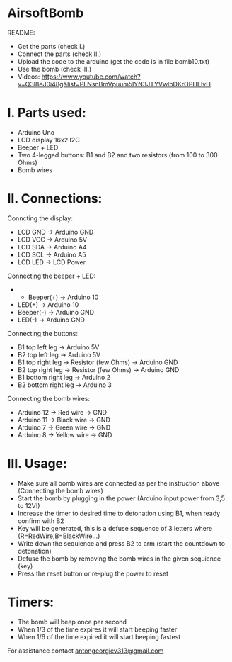 # AirsoftBomb


README:
- Get the parts (check I.)
- Connect the parts (check II.)
- Upload the code to the arduino (get the code is in file bomb10.txt)
- Use the bomb (check III.)
- Videos: https://www.youtube.com/watch?v=Q3l8eJ0i48g&list=PLNsnBmVpuum5lYN3JTYVwlbDKrOPHElvH



# I. Parts used:
- Arduino Uno
- LCD display 16x2 I2C
- Beeper + LED
- Two 4-legged buttons: B1 and B2 and two resistors (from 100 to 300 Ohms)
- Bomb wires



# II. Connections:

Conncting the display:
- LCD GND -> Arduino GND
- LCD VCC -> Arduino 5V
- LCD SDA -> Arduino A4
- LCD SCL -> Arduino A5
- LCD LED -> LCD Power

Connecting the beeper + LED:
- - Beeper(+) -> Arduino 10
- LED(+) -> Arduino 10
- Beeper(-) -> Arduino GND
- LED(-) -> Arduino GND

Connecting the buttons:
- B1 top left leg -> Arduino 5V
- B2 top left leg -> Arduino 5V
- B1 top right leg -> Resistor (few Ohms) -> Arduino GND
- B2 top right leg -> Resistor (few Ohms) -> Arduino GND
- B1 bottom right leg -> Arduino 2
- B2 bottom right leg -> Arduino 3

Connecting the bomb wires:
- Arduino 12 -> Red wire -> GND
- Arduino 11 -> Black wire -> GND
- Arduino 7  -> Green wire -> GND
- Arduino 8  -> Yellow wire -> GND




# III. Usage:
- Make sure all bomb wires are connected as per the instruction above (Connecting the bomb wires)
- Start the bomb by plugging in the power (Arduino input power from 3,5 to 12V!)
- Increase the timer to desired time to detonation using B1, when ready confirm with B2
- Key will be generated, this is a defuse sequence of 3 letters where (R=RedWire,B=BlackWire...)
- Write down the sequience and press B2 to arm (start the countdown to detonation)
- Defuse the bomb by removing the bomb wires in the given sequience (key)
- Press the reset button or re-plug the power to reset



# Timers:
- The bomb will beep once per second
- When 1/3 of the time expires it will start beeping faster
- When 1/6 of the time expired it will start beeping fastest


For assistance contact antongeorgiev313@gmail.com
